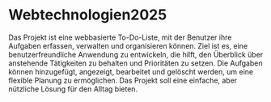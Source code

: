 # Webtechnologien2025
Das Projekt ist eine webbasierte To-Do-Liste, mit der Benutzer ihre Aufgaben erfassen, verwalten und organisieren können. Ziel ist es, eine benutzerfreundliche Anwendung zu entwickeln, die hilft, den Überblick über anstehende Tätigkeiten zu behalten und Prioritäten zu setzen. Die Aufgaben können hinzugefügt, angezeigt, bearbeitet und gelöscht werden, um eine flexible Planung zu ermöglichen. Das Projekt soll eine einfache, aber nützliche Lösung für den Alltag bieten.
